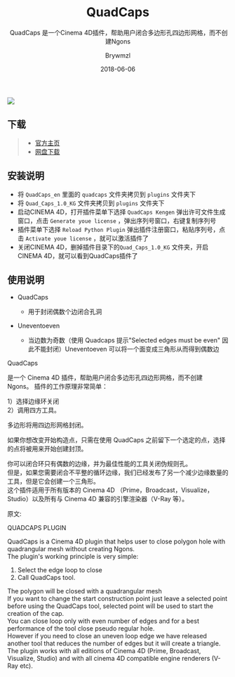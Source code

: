﻿---
layout:     post
title:      QuadCaps
subtitle:  QuadCaps 是一个Cinema 4D插件，帮助用户闭合多边形孔四边形网格，而不创建Ngons
date:       2018-06-06
author:     Brywmzl
header-img: img/C4D/csm_gits_video_top_770493397e.jpg
catalog: true
tags:
    - CINEMA 4D
    - 插件
---

![](https://github.com/Brywmzl/Brywmzl.github.io/raw/master/img/C4D/plug-ins/QuadCaps/QuadCaps_1.jpg)  

## 下载
>- [官方主页](http://www.c4dzone.com/en/shop/plug-ins-17/quadcaps-1-0-255.htm)
>- [网盘下载](https://pan.baidu.com/s/1skEWB4D#list/path=/App/MAXON/_Plug-ins/QuadCaps&parentPath=/App)

## 安装说明
* 将 `QuadCaps_en` 里面的 `quadcaps` 文件夹拷贝到 `plugins` 文件夹下
* 将 `Quad_Caps_1.0_KG` 文件夹拷贝到 `plugins` 文件夹下
* 启动CINEMA 4D，打开插件菜单下选择 `QuadCaps Kengen` 弹出许可文件生成窗口，点击 `Generate youe license` ，弹出序列号窗口，右键复制序列号
* 插件菜单下选择 `Reload Python Plugin` 弹出插件注册窗口，粘贴序列号，点击 `Activate youe license` ，就可以激活插件了
* 关闭CINEMA 4D，删掉插件目录下的`Quad_Caps_1.0_KG` 文件夹，开启CINEMA 4D，就可以看到QuadCaps插件了

## 使用说明
* QuadCaps
	* 用于封闭偶数个边闭合孔洞

* Uneventoeven
	* 当边数为奇数（使用 Quadcaps 提示"Selected edges must be even" 因此不能封闭）Uneventoeven 可以将一个面变成三角形从而得到偶数边


QuadCaps


 是一个 Cinema 4D 插件，帮助用户闭合多边形孔四边形网格，而不创建 Ngons。
插件的工作原理非常简单：  

1）选择边缘环关闭  
2）调用四方工具。






多边形将用四边形网格封闭。



  
如果你想改变开始构造点，只需在使用 QuadCaps 之前留下一个选定的点，选择的点将被用来开始创建封顶。



  
你可以闭合环只有偶数的边缘，并为最佳性能的工具关闭伪规则孔。  
但是，如果您需要闭合不平整的循环边缘，我们已经发布了另一个减少边缘数量的工具，但是它会创建一个三角形。  
这个插件适用于所有版本的 Cinema 4D （Prime，Broadcast，Visualize，Studio）以及所有与 Cinema 4D 兼容的引擎渲染器（V-Ray 等）。  

原文:  

QUADCAPS PLUGIN

QuadCaps is a Cinema 4D plugin that helps user to close polygon hole with quadrangular mesh without creating Ngons.  
The plugin's working principle is very simple:  

1) Select the edge loop to close  
2) Call QuadCaps tool.  

The polygon will be closed with a quadrangular mesh  
If you want to change the start construction point just leave a selected point before using the QuadCaps tool, selected point will be used to start the creation of the cap.  
You can close loop only with even number of edges and for a best performance of the tool close pseudo regular hole.  
However if you need to close an uneven loop edge we have released another tool that reduces the number of edges but it will create a triangle.  
The plugin works with all editions of Cinema 4D (Prime, Broadcast, Visualize, Studio) and with all cinema 4D compatible engine renderers (V-Ray etc).  